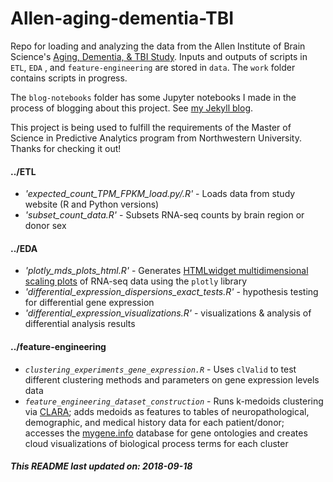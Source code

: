 # Allen-aging-dementia-TBI
Repo for loading and analyzing the data from the Allen Institute of Brain Science's [Aging, Dementia, &amp; TBI Study](http://aging.brain-map.org/). Inputs and outputs of scripts in `ETL`, `EDA` , and `feature-engineering` are stored in `data`. The `work` folder contains scripts in progress.  

The `blog-notebooks` folder has some Jupyter notebooks I made in the process of blogging about this project. See [my Jekyll blog](http://blog.vislaywade.com/).  

This project is being used to fulfill the requirements of the Master of Science in Predictive Analytics program from Northwestern University.  Thanks for checking it out!

#### ../ETL
* *'expected_count_TPM_FPKM_load.py/.R'* - Loads data from study website (R and Python versions)  
* *'subset_count_data.R'* - Subsets RNA-seq counts by brain region or donor sex   

#### ../EDA
* *'plotly_mds_plots_html.R'* - Generates [HTMLwidget multidimensional scaling plots](http://blog.vislaywade.com/interactive-MDS-plots-w-plotly/) of RNA-seq data using the `plotly` library  
* *'differential_expression_dispersions_exact_tests.R'* - hypothesis testing for differential gene expression  
* *'differential_expression_visualizations.R'* - visualizations & analysis of differential analysis results

#### ../feature-engineering
* *`clustering_experiments_gene_expression.R`* - Uses `clValid` to test different clustering methods and parameters on gene expression levels data
* *`feature_engineering_dataset_construction`* - Runs k-medoids clustering via [CLARA](http://www.sthda.com/english/articles/27-partitioning-clustering-essentials/89-clara-clustering-large-applications/); adds medoids as features to tables of neuropathological, demographic, and medical history data for each patient/donor; accesses the [mygene.info](http://mygene.info/) database for gene ontologies and creates cloud visualizations of biological process terms for each cluster

##### This README last updated on: 2018-09-18